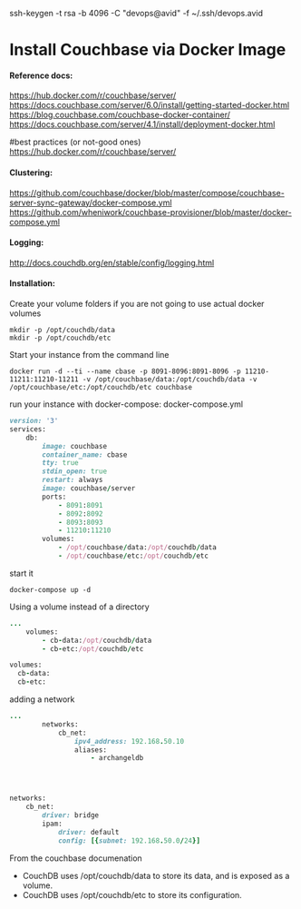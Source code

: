 

ssh-keygen -t rsa -b 4096 -C "devops@avid" -f ~/.ssh/devops.avid

# Install Couchbase via Docker Image

#### Reference docs:
https://hub.docker.com/r/couchbase/server/
https://docs.couchbase.com/server/6.0/install/getting-started-docker.html
https://blog.couchbase.com/couchbase-docker-container/
https://docs.couchbase.com/server/4.1/install/deployment-docker.html

#best practices (or not-good ones)
https://hub.docker.com/r/couchbase/server/

#### Clustering:
https://github.com/couchbase/docker/blob/master/compose/couchbase-server-sync-gateway/docker-compose.yml
https://github.com/wheniwork/couchbase-provisioner/blob/master/docker-compose.yml


#### Logging:
http://docs.couchdb.org/en/stable/config/logging.html


#### Installation:

Create your volume folders if you are not going to use actual docker volumes  

```
mkdir -p /opt/couchdb/data
mkdir -p /opt/couchdb/etc
```

Start your instance from the command line
```
docker run -d --ti --name cbase -p 8091-8096:8091-8096 -p 11210-11211:11210-11211 -v /opt/couchbase/data:/opt/couchdb/data -v /opt/couchbase/etc:/opt/couchdb/etc couchbase
```

run your instance with docker-compose:
docker-compose.yml  
```ruby
version: '3'
services:
    db:
        image: couchbase
        container_name: cbase
        tty: true
        stdin_open: true
        restart: always
		image: couchbase/server
		ports:
			- 8091:8091
			- 8092:8092 
			- 8093:8093 
			- 11210:11210
        volumes:
            - /opt/couchbase/data:/opt/couchdb/data
            - /opt/couchbase/etc:/opt/couchdb/etc
```

start it 
```
docker-compose up -d
```

Using a volume instead of a directory

```ruby
...
	volumes:
		- cb-data:/opt/couchdb/data
		- cb-etc:/opt/couchdb/etc

volumes:
  cb-data:
  cb-etc:
```


adding a network

```ruby
...
		networks:
			cb_net:
				ipv4_address: 192.168.50.10
				aliases:
					- archangeldb




networks:
    cb_net:
        driver: bridge
        ipam:
            driver: default
            config: [{subnet: 192.168.50.0/24}]
```

From the couchbase documenation  
* CouchDB uses /opt/couchdb/data to store its data, and is exposed as a volume.
* CouchDB uses /opt/couchdb/etc to store its configuration.

